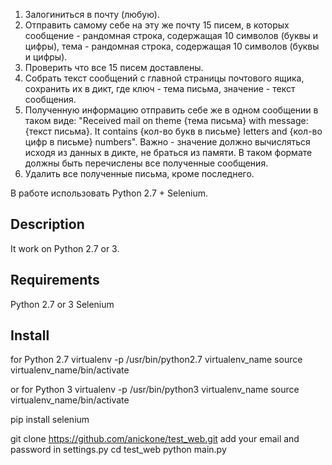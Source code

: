 1. Залогиниться в почту (любую).
2. Отправить самому себе на эту же почту 15 писем, в которых сообщение - рандомная строка, содержащая 10 символов (буквы и цифры), тема - рандомная строка, содержащая 10 символов (буквы и цифры).
3. Проверить что все 15 писем доставлены.
4. Собрать текст сообщений с главной страницы почтового ящика, сохранить их в дикт, где ключ - тема письма, значение - текст сообщения.
5. Полученную информацию отправить себе же в одном сообщении в таком виде: "Received mail on theme {тема письма} with message: {текст письма}. It contains {кол-во букв в письме} letters and {кол-во цифр в письме} numbers". Важно - значение должно вычисляться исходя из данных в дикте, не браться из памяти. В таком формате должны быть перечислены все полученные сообщения.
6. Удалить все полученные письма, кроме последнего.

В работе использовать Python 2.7 + Selenium.

## Description
It work on Python 2.7 or 3.

## Requirements
Python 2.7 or 3
Selenium

## Install
for Python 2.7
virtualenv -p /usr/bin/python2.7 virtualenv_name
source virtualenv_name/bin/activate

or for Python 3
virtualenv -p /usr/bin/python3 virtualenv_name
source virtualenv_name/bin/activate

pip install selenium

git clone https://github.com/anickone/test_web.git
add your email and password in settings.py
cd test_web
python main.py
